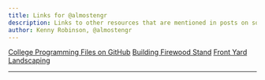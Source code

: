 ```yaml
---
title: Links for @almostengr
description: Links to other resources that are mentioned in posts on social media pages
author: Kenny Robinson, @almostengr
---
```


[College Programming Files on GitHub](/blog/2020.08.16-college-programming-course-files-on-github)
[Building Firewood Stand](/blog/2020.08.08-build-firewood-stand)
[Front Yard Landscaping](/blog/2020.07.21-front-yard-landscaping)

---
